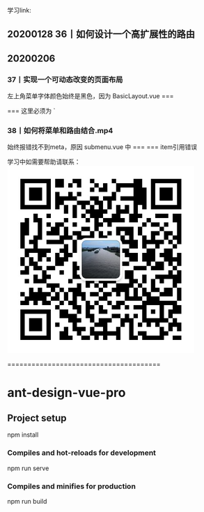
学习link:
## 20200128 36丨如何设计一个高扩展性的路由
## 20200206
### 37丨实现一个可动态改变的页面布局 
 左上角菜单字体颜色始终是黑色，因为
 BasicLayout.vue
 === <div :class="[`nav-theme-${navTheme}`, `nav-layout-${navLayout}`]">===
 这里必须为 `
### 38丨如何将菜单和路由结合.mp4 
 始终报错找不到meta，原因
 submenu.vue 中 === <a-icon v-if="item.meta.icon" :type="item.meta.icon" /> ===
 item引用错误

学习中如需要帮助请联系：
![Image text](https://github.com/yaom2018/My-WareHouse/blob/master/pic/wechat_gzh.jpg)


======================================
# ant-design-vue-pro
## Project setup
npm install
### Compiles and hot-reloads for development
npm run serve
### Compiles and minifies for production
npm run build

